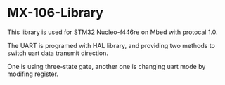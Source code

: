 # MX-106-Library
This library is used for STM32 Nucleo-f446re on Mbed with protocal 1.0.

The UART is programed with HAL library, and providing two methods to switch uart data transmit direction.

One is using three-state gate, another one is changing uart mode by modifing register.
